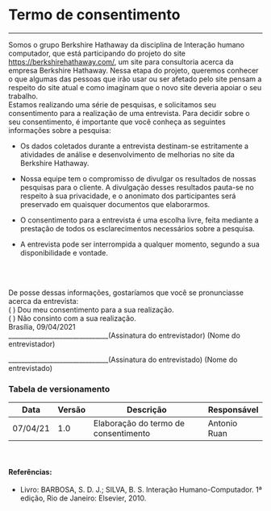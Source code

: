 # Termo de consentimento

-------------------------------------------------

Somos o grupo Berkshire Hathaway da disciplina de Interação humano computador, que está participando do projeto do site https://berkshirehathaway.com/, um site para consultoria acerca da empresa Berkshire Hathaway. Nessa etapa do projeto, queremos conhecer o que algumas das pessoas que irão usar ou ser afetado pelo site pensam a respeito do site atual e como imaginam que o novo site deveria apoiar o seu trabalho.
<br>
Estamos realizando uma série de pesquisas, e solicitamos seu consentimento para a realização de uma entrevista. Para decidir sobre o seu consentimento, é importante que você conheça as seguintes informações sobre a pesquisa:
<br>

* Os dados coletados durante a entrevista destinam-se estritamente a atividades de análise e desenvolvimento de melhorias no site  da Berkshire Hathaway.

* Nossa equipe tem o compromisso de divulgar os resultados de nossas pesquisas para o cliente. A divulgação desses resultados pauta-se no respeito à sua privacidade, e o anonimato dos participantes será preservado em quaisquer documentos que elaborarmos.

* O consentimento para a entrevista é uma escolha livre, feita mediante a prestação de todos os esclarecimentos necessários sobre a pesquisa.

* A entrevista pode ser interrompida a qualquer momento, segundo a sua disponibilidade e vontade.

<br>
<br>

De posse dessas informações, gostaríamos que você se pronunciasse acerca da entrevista:
<br>
( ) Dou meu consentimento para a sua realização.
<br>
( ) Não consinto com a sua realização.
<br>
Brasília, 09/04/2021
<br>
_______________________________(Assinatura do entrevistador)
(Nome do entrevistador)
<br>

_______________________________(Assinatura do entrevistado)
(Nome do entrevistado)
<br>
 

### Tabela de versionamento

Data       | Versão         |       Descrição                          | Responsável
--------   | --------       | -------------                            |  --------
07/04/21   | 1.0            | Elaboração do termo de consentimento     | Antonio Ruan
<br>

#### Referências:
* Livro: BARBOSA, S. D. J.; SILVA, B. S. Interação Humano-Computador. 1ª edição, Rio de Janeiro: Elsevier, 2010.
